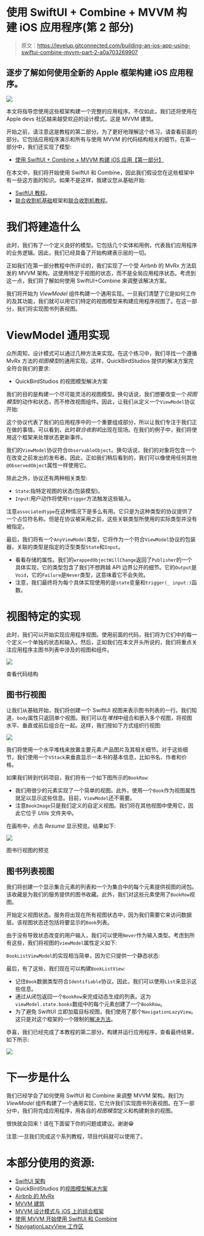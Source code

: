 # 使用 SwiftUI + Combine + MVVM 构建 iOS 应用程序(第 2 部分)

> 原文：<https://levelup.gitconnected.com/building-an-ios-app-using-swiftui-combine-mvvm-part-2-a0a703269907>

## 逐步了解如何使用全新的 Apple 框架构建 iOS 应用程序。

![](img/4f48327f749bfcd641443c8d5f35c2e2.png)

本文将指导您使用这些框架构建一个完整的应用程序。不仅如此，我们还将使用在 Apple devs 社区越来越受欢迎的设计模式。这是 MVVM 建筑。

开始之前，请注意这是教程的第二部分。为了更好地理解这个练习，请查看前面的部分。它包括应用程序演示和所有与使用 MVVM 的代码结构相关的细节。在第一部分中，我们还实现了模型:

*   [使用 SwiftUI + Combine + MVVM 构建 iOS 应用【第一部分】](https://medium.com/@ennes.finsi/building-an-ios-app-using-swiftui-combine-mvvm-architecture-part-1-7e5a1683a7aa)

在本文中，我们将开始使用 SwiftUI 和 Combine，因此我们假设您在这些框架中有一些这方面的知识。如果不是这样，我建议您从基础开始:

*   [SwiftUI 教程](https://developer.apple.com/tutorials/swiftui/creating-and-combining-views)。
*   [联合收割机基础](/basics-of-combine-framework-64dbd18da341)框架和[联合收割机教程](https://www.vadimbulavin.com/swift-combine-framework-tutorial-getting-started/)。

# 我们将建造什么

此时，我们有了一个定义良好的模型。它包括几个实体和用例，代表我们应用程序的业务逻辑。因此，我们已经具备了开始构建表示层的一切。

正如我们在第一部分教程中所评论的，我们实现了一个受 Airbnb 的 MvRx 方法启发的 MVVM 架构。这使用特定于视图的状态，而不是全局应用程序状态。考虑到这一点，我们将了解如何使用 SwiftUI+Combine 来调整该解决方案。

我们将开始为 *ViewModel* 组件构建一个通用实现。一旦我们清楚了它是如何工作的及其功能，我们就可以用它们特定的视图模型来构建应用程序视图了。在这一部分，我们将实现图书列表视图。

# ViewModel 通用实现

众所周知，设计模式可以通过几种方法来实现。在这个练习中，我们寻找一个遵循 MvRx 方法的*视图模型*的通用实现。这样，QuickBirdStudios 提供的解决方案完全符合我们的要求:

*   QuickBirdStudios 的视图模型解决方案

我们的目的是构建一个尽可能灵活的视图模型。换句话说，我们想要改变一个*视图模型*的动作和状态，而不修改视图组件。因此，让我们从定义一个`ViewModel`协议开始:

这个协议代表了我们的应用程序中的一个重要组成部分，所以让我们专注于我们正在做的事情。可以看到，此时*联合收割机*出现在现场。在我们的例子中，我们将使用这个框架来处理状态更新事件。

我们的`ViewModel`协议符合`ObservableObject`。换句话说，我们的对象将包含一个在改变之前发出的发布者。因此，正如我们稍后看到的，我们可以像使用任何其他`@ObservedObject`属性一样使用它。

除此之外，协议还有两种相关类型:

*   `State`:指特定视图的状态(包装模型)。
*   `Input`:用户动作将使用`trigger`方法触发这些输入。

注意`associatedtype`在这种情况下是多么有用。它只是为这种类型的协议提供了一个占位符名称。但是在协议被采用之前，这些关联类型所使用的实际类型并没有被指定。

最后，我们将有一个`AnyViewModel`类型，它将作为一个符合`ViewModel`协议的包装器，关联的类型是指定的泛型类型`State`和`Input`。

*   看看存储的属性。我们的`wrappedObjectWillChange`返回了`Publisher`的一个具体实现，它的类型包含了我们不想跨越 API 边界公开的细节。它的`Output`是`Void`，它的`Failure`是`Never`类型，这意味着它不会失败。
*   注意，我们最终将为每个具体实现使用的是`state`变量和`trigger(_ input:)`函数。

# 视图特定的实现

此时，我们可以开始实现应用程序视图。使用前面的代码，我们将为它们中的每一个定义一个单独的状态和输入。然后，正如我们在本文开头所说的，我们将重点关注应用程序主图书列表中涉及的视图和组件。

![](img/97b2b4aa07bd5b44e8a95368e0af1705.png)

查看代码结构

## 图书行视图

让我们从基础开始，我们将创建一个 SwiftUI 视图来表示图书列表的一行。我们知道，`body`属性只返回单个视图。我们可以在*堆栈*中组合和嵌入多个视图，将视图水平、垂直或前后组合在一起。这样，我们按如下方式组织行视图:

![](img/35a5b3cbb8f087b6f56bbfb382dcd7e4.png)

我们将使用一个水平堆栈来放置主要元素:产品图片及其相关细节。对于这些细节，我们使用一个`VStack`来垂直显示一本书的基本信息，比如书名、作者和价格。

如果我们转到代码项目，我们将有一个如下图所示的`BookRow`:

*   我们用很少的元素实现了一个简单的视图。此外，使用一个`Book`作为视图属性就足以显示这些信息。目前，`ViewModel`还不需要。
*   注意`BookImage`只是我们定义的自定义视图。我们将在其他视图中使用它，因此它位于 *Utils* 文件夹中。

在画布中，点击 *Resume* 显示预览。结果如下:

![](img/32a7b3153a360fd2c6b7be477d65df89.png)

图书行视图的预览

## 图书列表视图

我们将创建一个显示集合元素的列表和一个为集合中的每个元素提供视图的闭包。该收藏是为我们的服务提供的图书收藏。此外，我们对这些元素使用了`BookRow`视图。

开始定义视图状态。服务将出现在所有视图状态中，因为我们需要它来访问数据层。该视图状态还包括将要显示的`Book`列表。

由于没有导致状态改变的用户输入，我们可以使用`Never`作为输入类型。考虑到所有这些，我们将视图的`viewModel`属性定义如下:

`BookListViewModel`的实现相当简单，因为它只提供一个静态状态:

最后，有了这些，我们现在可以构建`BookListView`:

*   记住`Book`数据类型符合`Identifiable`协议。因此，我们可以使用`List`来显示这些信息。
*   通过从闭包返回一个`BookRow`来完成动态生成的列表。这为`viewModel.state.books`数组中的每个元素创建了一个`BookRow`。
*   为了避免 SwiftUI 立即加载目标视图，我们使用了那个`NavigationLazyView`。这只是对这个框架的一个限制的[解决方法](https://stackoverflow.com/a/61234030)。

恭喜，我们已经完成了本教程的第二部分。构建并运行应用程序，查看最终结果，如下所示:

![](img/7ce8ba3275813123b1c124a701eaac26.png)

# 下一步是什么

我们已经学会了如何使用 SwiftUI 和 Combine 来调整 MVVM 架构。我们为 *ViewModel* 组件构建了一个通用实现，它允许我们实现图书列表视图。在下一部分中，我们将完成应用程序，用各自的*视图模型*定义和构建剩余的视图。

很快就会回来！请在下面留下你的问题或建议。谢谢😁

注意:一旦我们完成这个系列教程，项目代码就可以使用了。

# 本部分使用的资源:

*   [SwiftUI 架构](https://quickbirdstudios.com/blog/swiftui-architecture-redux-mvvm/)
*   QuickBirdStudios 的[视图模型解决方案](https://github.com/quickbirdstudios/SwiftUI-Architectures/blob/master/QBChat-MVVM/QBChat-MVVM/MVVM/ViewModel.swift)
*   [Airbnb 的 MvRx](https://github.com/airbnb/MvRx)
*   [MVVM 建筑](https://applecoding.com/guias/arquitectura-mvvm-con-swiftui)
*   [MVVM 设计模式与 iOS 上的组合框架](https://medium.com/flawless-app-stories/mvvm-design-pattern-with-combine-framework-on-ios-5ff911011b0b)
*   [使用 MVVM 开始使用 SwiftUI 和 Combine](https://medium.com/swlh/getting-started-with-swiftui-and-combine-using-mvvm-and-protocols-for-ios-d8c37731a1d9)
*   [NavigationLazyView 工作区](https://stackoverflow.com/questions/57594159/swiftui-navigationlink-loads-destination-view-immediately-without-clicking/61234030#61234030)